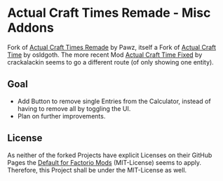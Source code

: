 # Actual Craft Times Remade - Misc Addons
Fork of [Actual Craft Times Remade](https://mods.factorio.com/mod/actual-craft-times-remade) by Pawz, itself a Fork of [Actual Craft Time](https://mods.factorio.com/mod/Actual_Craft_Time) by osldgoth. The more recent Mod [Actual Craft Time Fixed](https://mods.factorio.com/mod/Actual_Craft_Time_Fixed) by crackalackin seems to go a different route (of only showing one entity).

## Goal
- Add Button to remove single Entries from the Calculator, instead of having to remove all by toggling the UI.
- Plan on further improvements.

## License
As neither of the forked Projects have explicit Licenses on their GitHub Pages the [Default for Factorio Mods](https://wiki.factorio.com/Modding#Licensing) (MIT-License) seems to apply. Therefore, this Project shall be under the MIT-License as well.

